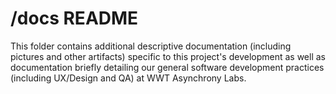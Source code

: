 /docs README
============

This folder contains additional descriptive documentation (including pictures and other artifacts) specific to this project's development as well as documentation briefly detailing our general software development practices (including UX/Design and QA) at WWT Asynchrony Labs.